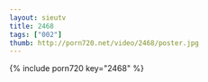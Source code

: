 ```yaml
--- 
layout: sieutv
title: 2468
tags: ["002"]
thumb: http://porn720.net/video/2468/poster.jpg
---
```

{% include porn720 key="2468" %} 
